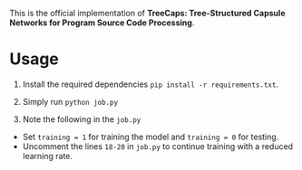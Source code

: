 This is the official implementation of **TreeCaps: Tree-Structured Capsule Networks for Program Source Code Processing**.
# Usage

1. Install the required dependencies ```pip install -r requirements.txt```.

2. Simply run ```python job.py```

3. Note the following in the ```job.py```

* Set ```training = 1``` for training the model and ```training = 0``` for testing.
* Uncomment the lines ```18-20``` in ```job.py``` to continue training with a reduced learning rate.
